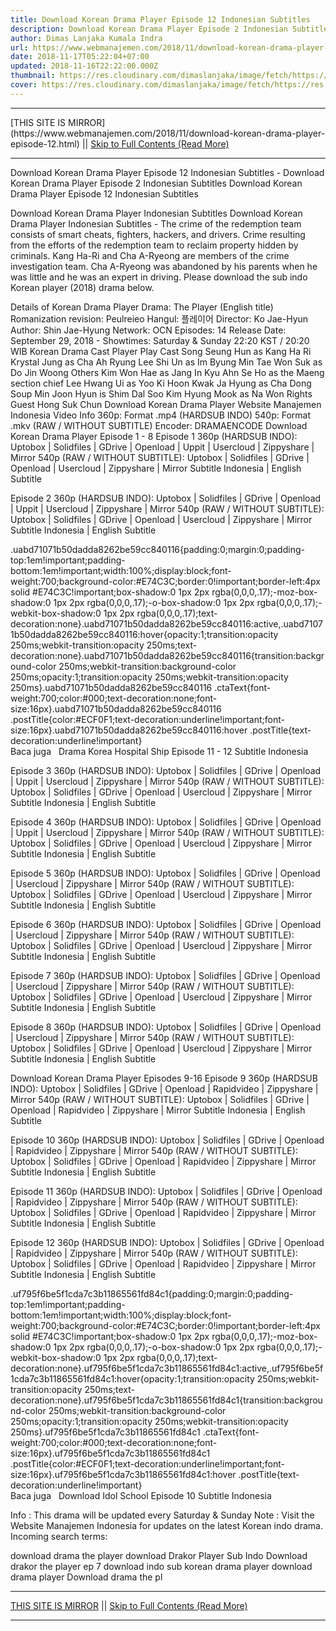 ```yaml
---
title: Download Korean Drama Player Episode 12 Indonesian Subtitles
description: Download Korean Drama Player Episode 2 Indonesian Subtitles
author: Dimas Lanjaka Kumala Indra
url: https://www.webmanajemen.com/2018/11/download-korean-drama-player-episode-12.html
date: 2018-11-17T05:22:04+07:00
updated: 2018-11-16T22:22:00.000Z
thumbnail: https://res.cloudinary.com/dimaslanjaka/image/fetch/https://res.cloudinary.com/practicaldev/image/fetch/www.dramaencode.com/wp-content/uploads/2018/09/Download-Drama-Korea-Player-Subtitle-Indonesia.jpg?resize=520%2C343&ssl=1
cover: https://res.cloudinary.com/dimaslanjaka/image/fetch/https://res.cloudinary.com/practicaldev/image/fetch/www.dramaencode.com/wp-content/uploads/2018/09/Download-Drama-Korea-Player-Subtitle-Indonesia.jpg?resize=520%2C343&ssl=1
---
```


<hr/> [THIS SITE IS MIRROR](https://www.webmanajemen.com/2018/11/download-korean-drama-player-episode-12.html) || <a href="https://www.webmanajemen.com/2018/11/download-korean-drama-player-episode-12.html" rel="follow" class="button" id="read-more">Skip to Full Contents (Read More)</a> <hr/> Download Korean Drama Player Episode 12 Indonesian Subtitles - Download Korean Drama Player Episode 2 Indonesian Subtitles Download Korean Drama Player Episode 12 Indonesian Subtitles 
 
  
 Download Korean Drama Player Indonesian Subtitles 
  Download Korean Drama Player Indonesian Subtitles - The crime of the redemption team consists of smart cheats, fighters, hackers, and drivers. Crime resulting from the efforts of the redemption team to reclaim property hidden by criminals. Kang Ha-Ri and Cha A-Ryeong are members of the crime investigation team. Cha A-Ryeong was abandoned by his parents when he was little and he was an expert in driving. Please download the sub indo Korean player (2018) drama below. 
  
 Details of Korean Drama Player 
  Drama: The Player (English title) 
Romanization revision: Peulreieo 
Hangul: 플레이어 
Director: Ko Jae-Hyun 
Author: Shin Jae-Hyung 
Network: OCN 
Episodes: 14 
Release Date: September 29, 2018 - 
Showtimes: Saturday & Sunday 22:20 KST / 20:20 WIB 
  Korean Drama Cast Player 
  Play Cast 
Song Seung Hun as Kang Ha Ri 
Krystal Jung as Cha Ah Ryung 
Lee Shi Un as Im Byung Min 
Tae Won Suk as Do Jin Woong 
  Others 
Kim Won Hae as Jang In Kyu 
Ahn Se Ho as the Maeng section chief 
Lee Hwang Ui as Yoo Ki Hoon 
Kwak Ja Hyung as Cha Dong Soup 
Min Joon Hyun is Shim Dal Soo 
Kim Hyung Mook as Na Won Rights 
  Guest 
Hong Suk Chun 
  Download Korean Drama Player 
  Website Manajemen Indonesia 
Video Info 
360p: Format .mp4 (HARDSUB INDO) 
540p: Format .mkv (RAW / WITHOUT SUBTITLE) 
Encoder: DRAMAENCODE 
  Download Korean Drama Player Episode 1 - 8 
  Episode 1 
360p (HARDSUB INDO): Uptobox | Solidfiles | GDrive | Openload | Uppit | Usercloud | Zippyshare | Mirror 
540p (RAW / WITHOUT SUBTITLE): Uptobox | Solidfiles | GDrive | Openload | Usercloud | Zippyshare | Mirror 
Subtitle Indonesia | English Subtitle 
  
 Episode 2 
360p (HARDSUB INDO): Uptobox | Solidfiles | GDrive | Openload | Uppit | Usercloud | Zippyshare | Mirror 
540p (RAW / WITHOUT SUBTITLE): Uptobox | Solidfiles | GDrive | Openload | Usercloud | Zippyshare | Mirror 
Subtitle Indonesia | English Subtitle 
  
  .uabd71071b50dadda8262be59cc840116{padding:0;margin:0;padding-top:1em!important;padding-bottom:1em!important;width:100%;display:block;font-weight:700;background-color:#E74C3C;border:0!important;border-left:4px solid #E74C3C!important;box-shadow:0 1px 2px rgba(0,0,0,.17);-moz-box-shadow:0 1px 2px rgba(0,0,0,.17);-o-box-shadow:0 1px 2px rgba(0,0,0,.17);-webkit-box-shadow:0 1px 2px rgba(0,0,0,.17);text-decoration:none}.uabd71071b50dadda8262be59cc840116:active,.uabd71071b50dadda8262be59cc840116:hover{opacity:1;transition:opacity 250ms;webkit-transition:opacity 250ms;text-decoration:none}.uabd71071b50dadda8262be59cc840116{transition:background-color 250ms;webkit-transition:background-color 250ms;opacity:1;transition:opacity 250ms;webkit-transition:opacity 250ms}.uabd71071b50dadda8262be59cc840116 .ctaText{font-weight:700;color:#000;text-decoration:none;font-size:16px}.uabd71071b50dadda8262be59cc840116 .postTitle{color:#ECF0F1;text-decoration:underline!important;font-size:16px}.uabd71071b50dadda8262be59cc840116:hover .postTitle{text-decoration:underline!important}  
 Baca juga   Drama Korea Hospital Ship Episode 11 - 12 Subtitle Indonesia 
  
  
 Episode 3 
 360p (HARDSUB INDO): Uptobox | Solidfiles | GDrive | Openload | Uppit | Usercloud | Zippyshare | Mirror 
540p (RAW / WITHOUT SUBTITLE): Uptobox | Solidfiles | GDrive | Openload | Usercloud | Zippyshare | Mirror 
Subtitle Indonesia | English Subtitle 
 
  
 Episode 4 
 360p (HARDSUB INDO): Uptobox | Solidfiles | GDrive | Openload | Uppit | Usercloud | Zippyshare | Mirror 
540p (RAW / WITHOUT SUBTITLE): Uptobox | Solidfiles | GDrive | Openload | Usercloud | Zippyshare | Mirror 
Subtitle Indonesia | English Subtitle 
 
  
 Episode 5 
 360p (HARDSUB INDO): Uptobox | Solidfiles | GDrive | Openload | Usercloud | Zippyshare | Mirror 
540p (RAW / WITHOUT SUBTITLE): Uptobox | Solidfiles | GDrive | Openload | Usercloud | Zippyshare | Mirror 
Subtitle Indonesia | English Subtitle 
 
  
 Episode 6 
 360p (HARDSUB INDO): Uptobox | Solidfiles | GDrive | Openload | Usercloud | Zippyshare | Mirror 
540p (RAW / WITHOUT SUBTITLE): Uptobox | Solidfiles | GDrive | Openload | Usercloud | Zippyshare | Mirror 
Subtitle Indonesia | English Subtitle 
 
  
 Episode 7 
 360p (HARDSUB INDO): Uptobox | Solidfiles | GDrive | Openload | Usercloud | Zippyshare | Mirror 
540p (RAW / WITHOUT SUBTITLE): Uptobox | Solidfiles | GDrive | Openload | Usercloud | Zippyshare | Mirror 
Subtitle Indonesia | English Subtitle 
  
 Episode 8 
 360p (HARDSUB INDO): Uptobox | Solidfiles | GDrive | Openload | Usercloud | Zippyshare | Mirror 
540p (RAW / WITHOUT SUBTITLE): Uptobox | Solidfiles | GDrive | Openload | Usercloud | Zippyshare | Mirror 
Subtitle Indonesia | English Subtitle 
  
 Download Korean Drama Player Episodes 9-16 
  Episode 9 
 360p (HARDSUB INDO): Uptobox | Solidfiles | GDrive | Openload | Rapidvideo | Zippyshare | Mirror 
540p (RAW / WITHOUT SUBTITLE): Uptobox | Solidfiles | GDrive | Openload | Rapidvideo | Zippyshare | Mirror 
Subtitle Indonesia | English Subtitle 
  
 Episode 10 
 360p (HARDSUB INDO): Uptobox | Solidfiles | GDrive | Openload | Rapidvideo | Zippyshare | Mirror 
540p (RAW / WITHOUT SUBTITLE): Uptobox | Solidfiles | GDrive | Openload | Rapidvideo | Zippyshare | Mirror 
Subtitle Indonesia | English Subtitle 
  
 Episode 11 
 360p (HARDSUB INDO): Uptobox | Solidfiles | GDrive | Openload | Rapidvideo | Zippyshare | Mirror 
540p (RAW / WITHOUT SUBTITLE): Uptobox | Solidfiles | GDrive | Openload | Rapidvideo | Zippyshare | Mirror 
Subtitle Indonesia | English Subtitle 
  
 Episode 12 
 360p (HARDSUB INDO): Uptobox | Solidfiles | GDrive | Openload | Rapidvideo | Zippyshare | Mirror 
540p (RAW / WITHOUT SUBTITLE): Uptobox | Solidfiles | GDrive | Openload | Rapidvideo | Zippyshare | Mirror 
Subtitle Indonesia | English Subtitle 
  
  .uf795f6be5f1cda7c3b11865561fd84c1{padding:0;margin:0;padding-top:1em!important;padding-bottom:1em!important;width:100%;display:block;font-weight:700;background-color:#E74C3C;border:0!important;border-left:4px solid #E74C3C!important;box-shadow:0 1px 2px rgba(0,0,0,.17);-moz-box-shadow:0 1px 2px rgba(0,0,0,.17);-o-box-shadow:0 1px 2px rgba(0,0,0,.17);-webkit-box-shadow:0 1px 2px rgba(0,0,0,.17);text-decoration:none}.uf795f6be5f1cda7c3b11865561fd84c1:active,.uf795f6be5f1cda7c3b11865561fd84c1:hover{opacity:1;transition:opacity 250ms;webkit-transition:opacity 250ms;text-decoration:none}.uf795f6be5f1cda7c3b11865561fd84c1{transition:background-color 250ms;webkit-transition:background-color 250ms;opacity:1;transition:opacity 250ms;webkit-transition:opacity 250ms}.uf795f6be5f1cda7c3b11865561fd84c1 .ctaText{font-weight:700;color:#000;text-decoration:none;font-size:16px}.uf795f6be5f1cda7c3b11865561fd84c1 .postTitle{color:#ECF0F1;text-decoration:underline!important;font-size:16px}.uf795f6be5f1cda7c3b11865561fd84c1:hover .postTitle{text-decoration:underline!important}  
 Baca juga   Download Idol School Episode 10 Subtitle Indonesia 
  
  
 Info : This drama will be updated every Saturday & Sunday 
  Note : Visit the Website Manajemen Indonesia for updates on the latest Korean indo drama. 
  Incoming search terms: 
   
 download drama the player 
  download Drakor Player Sub Indo 
  Download drakor the player ep 7 
  download indo sub korean drama player 
  download drama player 
  Download drama the pl <hr/> [THIS SITE IS MIRROR](https://www.webmanajemen.com/2018/11/download-korean-drama-player-episode-12.html) || <a href="https://www.webmanajemen.com/2018/11/download-korean-drama-player-episode-12.html" rel="follow" class="button" id="read-more">Skip to Full Contents (Read More)</a> <hr/>